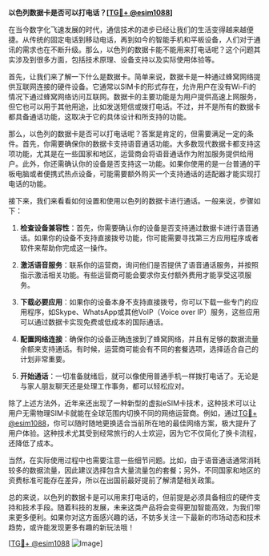 **以色列数据卡是否可以打电话？[[TG💪+ @esim1088](https://t.me/s/esim1088)]**

在当今数字化飞速发展的时代，通信技术的进步已经让我们的生活变得越来越便捷。从传统的固定电话到移动电话，再到如今的智能手机和平板设备，人们对于通讯的需求也在不断升级。那么，以色列的数据卡能不能用来打电话呢？这个问题其实涉及到很多方面，包括技术原理、设备支持以及实际使用体验等。

首先，让我们来了解一下什么是数据卡。简单来说，数据卡是一种通过蜂窝网络提供互联网连接的硬件设备。它通常以SIM卡的形式存在，允许用户在没有Wi-Fi的情况下通过蜂窝网络访问互联网。数据卡的主要功能是为用户提供高速上网服务，但它也可以用于其他用途，比如发送短信或拨打电话。不过，并不是所有的数据卡都具备通话功能，这取决于它的具体设计和所支持的功能。

那么，以色列的数据卡是否可以打电话呢？答案是肯定的，但需要满足一定的条件。首先，你需要确保你的数据卡支持语音通话功能。大多数现代数据卡都支持这项功能，尤其是在一些国家和地区，运营商会将语音通话作为附加服务提供给用户。此外，你还需确认你的设备是否支持这一功能。如果你使用的是一台普通的平板电脑或者便携式热点设备，可能需要额外购买一个支持通话的适配器才能实现打电话的功能。

接下来，我们来看看如何设置和使用以色列的数据卡进行通话。一般来说，步骤如下：

1. **检查设备兼容性**：首先，你需要确认你的设备是否支持通过数据卡进行语音通话。如果你的设备不支持直接拨号功能，你可能需要寻找第三方应用程序或者软件来帮助你完成这一操作。
   
2. **激活语音服务**：联系你的运营商，询问他们是否提供了语音通话服务，并按照指示激活相关功能。有些运营商可能会要求你支付额外费用才能享受这项服务。

3. **下载必要应用**：如果你的设备本身不支持直接拨号，你可以下载一些专门的应用程序，如Skype、WhatsApp或其他VoIP（Voice over IP）服务，这些应用可以通过数据卡实现免费或低成本的国际通话。

4. **配置网络连接**：确保你的设备正确连接到了蜂窝网络，并且有足够的数据流量余额来支持通话。有时候，运营商可能会有不同的套餐选项，选择适合自己的计划非常重要。

5. **开始通话**：一切准备就绪后，就可以像使用普通手机一样拨打电话了。无论是与家人朋友聊天还是处理工作事务，都可以轻松应对。

除了上述方法外，近年来还出现了一种新型的虚拟eSIM卡技术，这种技术可以让用户无需物理SIM卡就能在全球范围内切换不同的网络运营商。例如，通过[TG💪+ @esim1088](https://t.me/s/esim1088)，你可以随时随地更换适合当前所在地的最佳网络方案，极大提升了用户体验。这种技术尤其受到经常旅行的人士欢迎，因为它不仅简化了换卡流程，还降低了成本。

当然，在实际使用过程中也需要注意一些细节问题。比如，由于语音通话通常消耗较多的数据流量，因此建议选择包含大量流量包的套餐；另外，不同国家和地区的资费标准可能存在差异，所以在出国前最好提前了解清楚相关政策。

总的来说，以色列的数据卡是可以用来打电话的，但前提是必须具备相应的硬件支持和技术手段。随着科技的发展，未来这类产品将会变得更加智能高效，为我们带来更多便利。如果你对这方面感兴趣的话，不妨多关注一下最新的市场动态和技术趋势，或许能发现更多有趣的新玩法哦！

[[TG💪+ @esim1088](https://t.me/s/esim1088) ![Image](https://i.postimg.cc/4NQfJmqS/Snipaste-2025-05-13-00-14-12.png)]